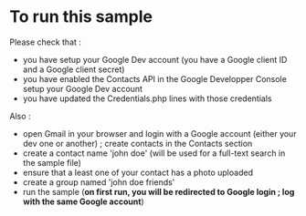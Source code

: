 # To run this sample

Please check that :

- you have setup your Google Dev account (you have a Google client ID and a Google client secret)
- you have enabled the Contacts API in the Google Developper Console setup your Google Dev account
- you have updated the Credentials.php lines with those credentials


Also : 

- open Gmail in your browser and login with a Google account (either your dev one or another) ; create contacts in the Contacts section
- create a contact name 'john doe' (will be used for a full-text search in the sample file)
- ensure that a least one of your contact has a photo uploaded
- create a group named 'john doe friends'
- run the sample (**on first run, you will be redirected to Google login ; log with the same Google account**)
